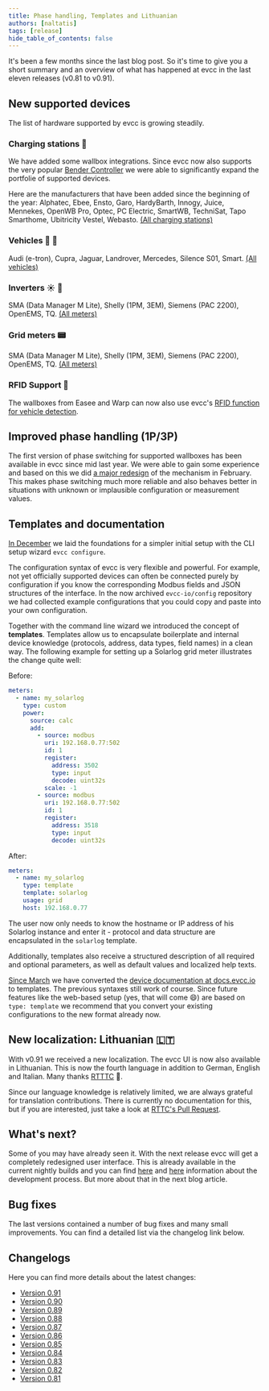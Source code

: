 ```yaml
---
title: Phase handling, Templates and Lithuanian
authors: [naltatis]
tags: [release]
hide_table_of_contents: false
---
```


It's been a few months since the last blog post. So it's time to give you a short summary and an overview of what has happened at evcc in the last eleven releases (v0.81 to v0.91).

## New supported devices

The list of hardware supported by evcc is growing steadily.

### Charging stations 🔌

We have added some wallbox integrations. Since evcc now also supports the very popular [Bender Controller](https://github.com/evcc-io/evcc/pull/3103) we were able to significantly expand the portfolie of supported devices.

Here are the manufacturers that have been added since the beginning of the year: Alphatec, Ebee, Ensto, Garo, HardyBarth, Innogy, Juice, Mennekes, OpenWB Pro, Optec, PC Electric, SmartWB, TechniSat, Tapo Smarthome, Ubitricity Vestel, Webasto. [(All charging stations)](/docs/devices/chargers)

### Vehicles 🚗 🛵

Audi (e-tron), Cupra, Jaguar, Landrover, Mercedes, Silence S01, Smart. [(All vehicles)](/docs/devices/vehicles)

### Inverters ☀️ 🔋

SMA (Data Manager M Lite), Shelly (1PM, 3EM), Siemens (PAC 2200), OpenEMS, TQ. [(All meters)](/docs/devices/meters)

### Grid meters 📟

SMA (Data Manager M Lite), Shelly (1PM, 3EM), Siemens (PAC 2200), OpenEMS, TQ. [(All meters)](/docs/devices/meters)

### RFID Support 🪪

The wallboxes from Easee and Warp can now also use evcc's [RFID function for vehicle detection](/docs/guides/vehicles#detection-via-rfid--nfc).

## Improved phase handling (1P/3P)

The first version of phase switching for supported wallboxes has been available in evcc since mid last year. We were able to gain some experience and based on this we did [a major redesign](https://github.com/evcc-io/evcc/pull/2613) of the mechanism in February. This makes phase switching much more reliable and also behaves better in situations with unknown or implausible configuration or measurement values.

## Templates and documentation

[In December](/blog/2021/12/12/version-0-73#evcc-configure) we laid the foundations for a simpler initial setup with the CLI setup wizard `evcc configure`.

The configuration syntax of evcc is very flexible and powerful. For example, not yet officially supported devices can often be connected purely by configuration if you know the corresponding Modbus fields and JSON structures of the interface. In the now archived `evcc-io/config` repository we had collected example configurations that you could copy and paste into your own configuration.

Together with the command line wizard we introduced the concept of **templates**. Templates allow us to encapsulate boilerplate and internal device knowledge (protocols, address, data types, field names) in a clean way. The following example for setting up a Solarlog grid meter illustrates the change quite well:

Before:

```yaml
meters:
  - name: my_solarlog
    type: custom
    power:
      source: calc
      add:
        - source: modbus
          uri: 192.168.0.77:502
          id: 1
          register:
            address: 3502
            type: input
            decode: uint32s
          scale: -1
        - source: modbus
          uri: 192.168.0.77:502
          id: 1
          register:
            address: 3518
            type: input
            decode: uint32s
```

After:

```yaml
meters:
  - name: my_solarlog
    type: template
    template: solarlog
    usage: grid
    host: 192.168.0.77
```

The user now only needs to know the hostname or IP address of his Solarlog instance and enter it - protocol and data structure are encapsulated in the `solarlog` template.

Additionally, templates also receive a structured description of all required and optional parameters, as well as default values and localized help texts.

[Since March](https://github.com/evcc-io/docs/pull/92) we have converted the [device documentation at docs.evcc.io](/docs/devices/chargers) to templates. The previous syntaxes still work of course. Since future features like the web-based setup (yes, that will come 😄) are based on `type: template` we recommend that you convert your existing configurations to the new format already now.

## New localization: Lithuanian 🇱🇹

With v0.91 we received a new localization. The evcc UI is now also available in Lithuanian. This is now the fourth language in addition to German, English and Italian. Many thanks [RTTTC](https://github.com/RTTTC) 💚.

Since our language knowledge is relatively limited, we are always grateful for translation contributions. There is currently no documentation for this, but if you are interested, just take a look at [RTTC's Pull Request](https://github.com/evcc-io/evcc/pull/3205).

## What's next?

Some of you may have already seen it. With the next release evcc will get a completely redesigned user interface. This is already available in the current nightly builds and you can find [here](https://github.com/evcc-io/evcc/discussions/3149) and [here](https://github.com/evcc-io/evcc/pull/2889) information about the development process. But more about that in the next blog article.

## Bug fixes

The last versions contained a number of bug fixes and many small improvements. You can find a detailed list via the changelog link below.

## Changelogs

Here you can find more details about the latest changes:

- [Version 0.91](https://github.com/evcc-io/evcc/releases/tag/0.91)
- [Version 0.90](https://github.com/evcc-io/evcc/releases/tag/0.90)
- [Version 0.89](https://github.com/evcc-io/evcc/releases/tag/0.89)
- [Version 0.88](https://github.com/evcc-io/evcc/releases/tag/0.88)
- [Version 0.87](https://github.com/evcc-io/evcc/releases/tag/0.87)
- [Version 0.86](https://github.com/evcc-io/evcc/releases/tag/0.86)
- [Version 0.85](https://github.com/evcc-io/evcc/releases/tag/0.85)
- [Version 0.84](https://github.com/evcc-io/evcc/releases/tag/0.84)
- [Version 0.83](https://github.com/evcc-io/evcc/releases/tag/0.83)
- [Version 0.82](https://github.com/evcc-io/evcc/releases/tag/0.82)
- [Version 0.81](https://github.com/evcc-io/evcc/releases/tag/0.81)
